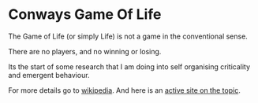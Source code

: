 Conways Game Of Life
====================

The Game of Life (or simply Life) is not a game in the conventional sense. 

There are no players, and no winning or losing. 

Its the start of some research that I am doing into self organising criticality and emergent behaviour. 

For more details go to [wikipedia](http://en.wikipedia.org/wiki/Conway's_Game_of_Life).
And here is an [active site on the topic](http://www.conwaylife.com/).